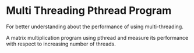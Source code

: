 # Multi Threading Pthread Program

For better understanding about the performance of using multi-threading.

A matrix multiplication program using pthread and measure its performance with respect to increasing number of threads. 
